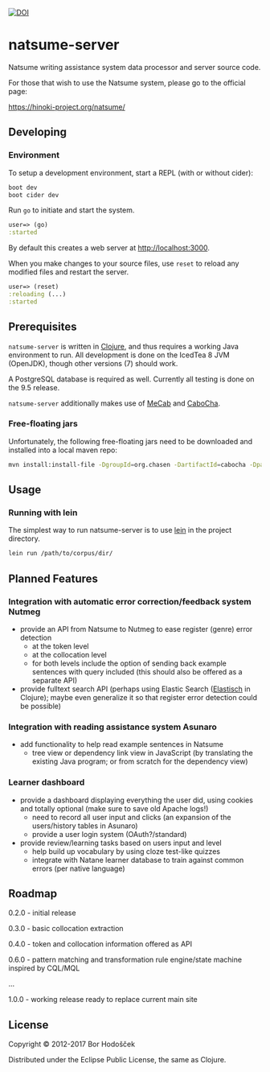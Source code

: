 [![DOI](https://zenodo.org/badge/6169759.svg)](https://zenodo.org/badge/latestdoi/6169759)

# natsume-server

Natsume writing assistance system data processor and server source code.

For those that wish to use the Natsume system, please go to the official page:

<https://hinoki-project.org/natsume/>

## Developing

### Environment

To setup a development environment, start a REPL (with or without cider):

```sh
boot dev
boot cider dev
```

Run `go` to initiate and start the system.

```clojure
user=> (go)
:started
```

By default this creates a web server at <http://localhost:3000>.

When you make changes to your source files, use `reset` to reload any
modified files and restart the server.

```clojure
user=> (reset)
:reloading (...)
:started
```

## Prerequisites

`natsume-server` is written in [Clojure](http://clojure.org/), and thus requires a working Java environment to run.
All development is done on the IcedTea 8 JVM (OpenJDK), though other versions (7) should work.

A PostgreSQL database is required as well.
Currently all testing is done on the 9.5 release.

`natsume-server` additionally makes use of [MeCab](https://taku910.github.io/mecab/) and [CaboCha](https://taku910.github.io/cabocha/).

### Free-floating jars

Unfortunately, the following free-floating jars need to be downloaded and installed into a local maven repo:

```bash
mvn install:install-file -DgroupId=org.chasen -DartifactId=cabocha -Dpackaging=jar -Dversion=0.69 -Dfile=/usr/share/java/cabocha/CaboCha.jar -DgeneratePom=true
```

## Usage

### Running with lein

The simplest way to run natsume-server is to use [lein](https://github.com/technomancy/leiningen) in the project directory.

```bash
lein run /path/to/corpus/dir/
```

## Planned Features

### Integration with automatic error correction/feedback system Nutmeg

- provide an API from Natsume to Nutmeg to ease register (genre) error detection
    - at the token level
    - at the collocation level
    - for both levels include the option of sending back example sentences with query included (this should also be offered as a separate API)
- provide fulltext search API (perhaps using Elastic Search ([Elastisch](https://github.com/clojurewerkz/elastisch) in Clojure); maybe even generalize it so that register error detection could be possible)

### Integration with reading assistance system Asunaro

- add functionality to help read example sentences in Natsume
    - tree view or dependency link view in JavaScript (by translating the existing Java program; or from scratch for the dependency view)

### Learner dashboard

- provide a dashboard displaying everything the user did, using cookies and totally optional (make sure to save old Apache logs!)
    - need to record all user input and clicks (an expansion of the users/history tables in Asunaro)
    - provide a user login system (OAuth?/standard)
- provide review/learning tasks based on users input and level
    - help build up vocabulary by using cloze test-like quizzes
    - integrate with Natane learner database to train against common errors (per native language)

## Roadmap

0.2.0 - initial release

0.3.0 - basic collocation extraction

0.4.0 - token and collocation information offered as API

0.6.0 - pattern matching and transformation rule engine/state machine inspired by CQL/MQL

...

1.0.0 - working release ready to replace current main site

## License

Copyright © 2012-2017 Bor Hodošček

Distributed under the Eclipse Public License, the same as Clojure.
